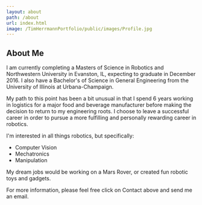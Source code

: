 ```yaml
---
layout: about
path: /about
url: index.html
image: /TimHerrmannPortfolio/public/images/Profile.jpg
---
```


## About Me

I am currently completing a Masters of Science in Robotics and Northwestern University in Evanston, IL, expecting to graduate in December 2016.  I also have a Bachelor's of Science in General Engineering from the University of Illinois at Urbana-Champaign.

My path to this point has been a bit unusual in that I spend 6 years working in logistics for a major food and beverage manufacturer before making the decision to return to my engineering roots.  I choose to leave a successful career in order to pursue a more fulfilling and personally rewarding career in robotics.

I'm interested in all things robotics, but specifically:
* Computer Vision
* Mechatronics
* Manipulation

My dream jobs would be working on a Mars Rover, or created fun robotic toys and gadgets.

For more information, please feel free click on Contact above and send me an email.
